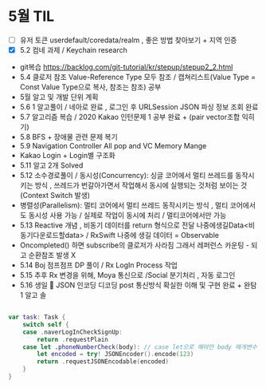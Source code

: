# 5월 TIL
- [ ] 유저 토큰 userdefault/coredata/realm , 좋은 방법 찾아보기 + 지역 인증
- [x] 5.2 컴네 과제 / Keychain research
- git복습 https://backlog.com/git-tutorial/kr/stepup/stepup2_2.html
- 5.4 클로저 참조 Value-Reference Type 모두 참조 / 캡쳐리스트(Value Type = Const Value Type으로 복사, 참조는 참조) 공부
- 5월 알고 및 개발 단위 계획
- 5.6 1 알고풀이 / 네아로 완료 , 로그인 후 URLSession JSON 파싱 정보 조회 완료
- 5.7 알고리즘 복습 / 2020 Kakao 인턴문제 1 공부 완료 + (pair vector조합 익히기)
- 5.8 BFS + 장애물 관련 문제 복기
- 5.9 Navigation Controller All pop and VC Memory Mange
- Kakao Login + Login별 구조화
- 5.11 알고 2개 Solved
- 5.12 소수경로풀이 / 동시성(Concurrency): 싱글 코어에서 멀티 쓰레드를 동작시키는 방식 , 쓰레드가 번갈아가면서 작업해서 동시에 실행되는 것처럼 보이는 것 (Context Switch 발생)
- 병렬성(Parallelism): 멀티 코어에서 멀티 쓰레드 동작시키는 방식 , 멀티 코어에서도 동시성 사용 가능 / 실제로 작업이 동시에 처리 / 멀티코어에서만 가능
- 5.13 Reactive 개념 , 비동기 데이터를 return 형식으로 전달 나중에생길Data<비동기다운로드할data> / RxSwift 나중에 생길 데이터 = Observable
- Oncompleted() 하면 subscribe의 클로저가 사라짐 그래서 레퍼런스 카운팅 - 되고 순환참조 발생 X
- 5.14 Boj 점프점프 DP 풀이 / Rx LogIn Process 작업
- 5.15 추후 Rx 변경을 위해, Moya 통신으로 /Social 분기처리 , 자동 로그인
- 5.16 생일 🎁  JSON 인코딩 디코딩 post 통신방식 확실한 이해 및 구현 완료 + 완탐1 알고 솔

```swift

var task: Task {
    switch self {
    case .naverLogInCheckSignUp:
        return .requestPlain
    case let .phoneNumberCheck(body): // case let으로 해야만 body 매개변수 스코프 사용가능 .. 추가 공부 필요
        let encoded = try! JSONEncoder().encode(123)
        return .requestJSONEncodable(encoded)
    }
}

```
